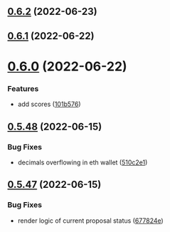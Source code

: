 ## [0.6.2](https://github.com/vegaprotocol/token-frontend/compare/0.6.1...0.6.2) (2022-06-23)



## [0.6.1](https://github.com/vegaprotocol/token-frontend/compare/0.6.0...0.6.1) (2022-06-22)



# [0.6.0](https://github.com/vegaprotocol/token-frontend/compare/0.5.48...0.6.0) (2022-06-22)


### Features

* add scores ([101b576](https://github.com/vegaprotocol/token-frontend/commit/101b576563cd18a39cb1b3dcc74dda20ac22c166))



## [0.5.48](https://github.com/vegaprotocol/token-frontend/compare/0.5.47...0.5.48) (2022-06-15)


### Bug Fixes

* decimals overflowing in eth wallet ([510c2e1](https://github.com/vegaprotocol/token-frontend/commit/510c2e1069d954950e97971df3a3f1bb269f0d63))



## [0.5.47](https://github.com/vegaprotocol/token-frontend/compare/0.5.46...0.5.47) (2022-06-15)


### Bug Fixes

* render logic of current proposal status ([677824e](https://github.com/vegaprotocol/token-frontend/commit/677824e350e223b7d47b7b307630c15c51edb13c))



